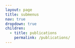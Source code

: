 ```yaml
---
layout: page
title: submenus
nav: true
dropdown: true
children:
  - title: publications
    permalink: /publications/
---
```

